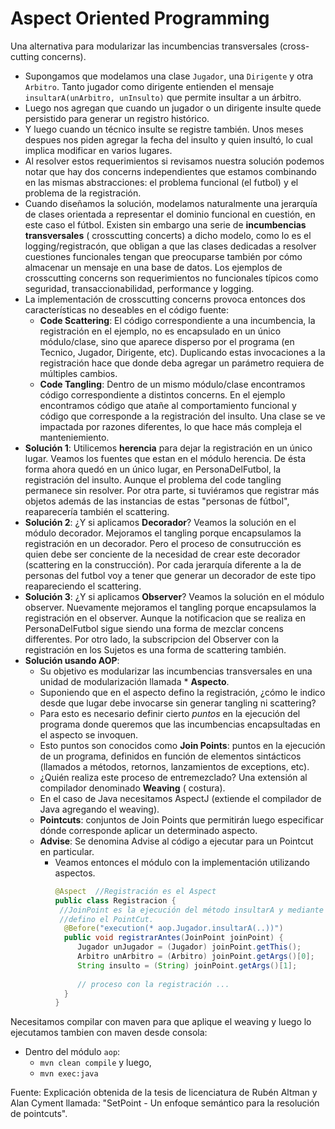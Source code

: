 # Aspect Oriented Programming

Una alternativa para modularizar las incumbencias transversales (cross-cutting concerns).

- Supongamos que modelamos una clase `Jugador`, una `Dirigente` y otra `Arbitro`. Tanto jugador como dirigente entienden
  el mensaje `insultarA(unArbitro, unInsulto)` que permite insultar a un árbitro.
- Luego nos agregan que cuando un jugador o un dirigente insulte quede persistido para generar un registro histórico.
- Y luego cuando un técnico insulte se registre también. Unos meses despues nos piden agregar la fecha del insulto y
  quien insultó, lo cual implica modificar en varios lugares.
- Al resolver estos requerimientos si revisamos nuestra solución podemos notar que hay dos concerns independientes que
  estamos combinando en las mismas abstracciones: el problema funcional (el futbol) y el problema de la registración.
- Cuando diseñamos la solución, modelamos naturalmente una jerarquía de clases orientada a representar el dominio
  funcional en cuestión, en este caso el fútbol. Existen sin embargo una serie de **incumbencias transversales** (
  crosscutting concerts) a dicho modelo, como lo es el logging/registracón, que obligan a que las clases dedicadas a
  resolver cuestiones funcionales tengan que preocuparse también por cómo almacenar un mensaje en una base de datos. Los
  ejemplos de crosscutting concerns son requerimientos no funcionales típicos como seguridad, transaccionabilidad,
  performance y logging.
- La implementación de crosscutting concerns provoca entonces dos características no deseables en
  el código fuente:
    - **Code Scattering**: El código correspondiente a una incumbencia, la registración en el ejemplo, no es encapsulado
      en un único módulo/clase, sino que aparece disperso por el programa (en Tecnico, Jugador, Dirigente, etc).
      Duplicando estas invocaciones a la registración hace que donde deba agregar un parámetro requiera de múltiples
      cambios.
    - **Code Tangling**: Dentro de un mismo módulo/clase encontramos código correspondiente a distintos concerns.
      En el ejemplo encontramos código que atañe al comportamiento funcional y código que corresponde a la
      registración del insulto. Una clase se ve impactada por razones diferentes, lo que hace más compleja el
      manteniemiento.
- **Solución 1**: Utilicemos **herencia** para dejar la registración en un único lugar. Veamos los fuentes que estan en
  el
  módulo herencia. De ésta forma ahora quedó en un único lugar, en PersonaDelFutbol, la registración del insulto. Aunque
  el problema del code tangling permanece sin resolver. Por otra parte, si tuviéramos que registrar más objetos además
  de las instancias de estas "personas de fútbol", reaparecería también el scattering.
- **Solución 2**: ¿Y si aplicamos **Decorador**? Veamos la solución en el módulo decorador. Mejoramos el tangling porque
  encapsulamos la registración en un decorador. Pero el proceso de consutrucción es quien debe ser conciente de la
  necesidad de crear este decorador (scattering en la construcción). Por cada jerarquía diferente a la de personas del
  futbol voy a tener que generar un decorador de este tipo reapareciendo el scattering.
- **Solución 3**: ¿Y si aplicamos **Observer**? Veamos la solución en el módulo observer. Nuevamente mejoramos el
  tangling porque encapsulamos la registración en el observer. Aunque la notificacion que se realiza en
  PersonaDelFutbol
  sigue siendo una forma de mezclar concens differentes. Por otro lado, la subscripcion del Observer con la
  registración
  en los Sujetos es una forma de scattering también.
- **Solución usando AOP**:
    - Su objetivo es modularizar las incumbencias transversales en una unidad de modularización llamada *
      **Aspecto**.
    - Suponiendo que en el aspecto defino la registración, ¿cómo le indico desde que lugar debe invocarse sin
      generar
      tangling ni scattering?
    - Para esto es necesario definir cierto *puntos* en la ejecución del programa donde queremos que las
      incumbencias
      encapsultadas en el aspecto se invoquen.
    - Esto puntos son conocidos como **Join Points**: puntos en la ejecución de un programa, definidos en
      función de
      elementos sintácticos (llamados a métodos, retornos, lanzamientos de exceptions, etc).
    - ¿Quién realiza este proceso de entremezclado? Una extensión al compilador denominado **Weaving** (
      costura).
    - En el caso de Java necesitamos AspectJ (extiende el compilador de Java agregando el weaving).
    - **Pointcuts**: conjuntos de Join Points que permitirán luego especificar dónde corresponde aplicar un
      determinado
      aspecto.
    - **Advise**: Se denomina Advise al código a ejecutar para un Pointcut en particular.
        - Veamos entonces el módulo con la implementación utilizando aspectos.
          ```java
          @Aspect  //Registración es el Aspect
          public class Registracion {
           //JoinPoint es la ejecución del método insultarA y mediante la siguiente anotación
           //defino el PointCut.
            @Before("execution(* aop.Jugador.insultarA(..))") 
            public void registrarAntes(JoinPoint joinPoint) {
               Jugador unJugador = (Jugador) joinPoint.getThis();
               Arbitro unArbitro = (Arbitro) joinPoint.getArgs()[0];
               String insulto = (String) joinPoint.getArgs()[1];
                     
               // proceso con la registración ...
            }
          }
          ```

Necesitamos compilar con maven para que aplique el weaving y luego lo ejecutamos tambien con maven desde consola:

- Dentro del módulo `aop`:
    - `mvn clean compile` y luego,
    - `mvn exec:java`

Fuente: Explicación obtenida de la tesis de licenciatura de Rubén Altman y Alan Cyment llamada: "SetPoint - Un enfoque
semántico para la resolución de pointcuts".